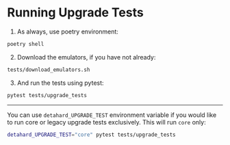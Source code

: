 # Running Upgrade Tests

1. As always, use poetry environment:

```sh
poetry shell
```

2. Download the emulators, if you have not already:

```sh
tests/download_emulators.sh
```

3. And run the tests using pytest:

```sh
pytest tests/upgrade_tests
```

----

You can use `detahard_UPGRADE_TEST` environment variable if you would like to run core or legacy upgrade tests exclusively. This will run `core` only:

```sh
detahard_UPGRADE_TEST="core" pytest tests/upgrade_tests
```
